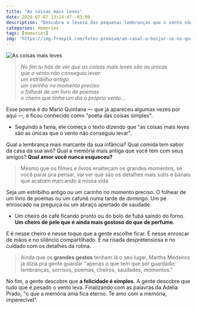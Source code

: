 ```yaml
---
title: "As coisas mais leves"
date: 2024-07-07 13:14:47 -03:00
description: "Descubra a leveza das pequenas lembranças que o vento não leva: um carinho, um estribilho antigo, o cheiro do café. A felicidade é simples e eterna"
categories: memories
tags: [memories]
img: "https://img.freepik.com/fotos-premium/um-casal-a-beijar-se-no-quarto_1021941-42841.jpg?w=740"
---
```

![As coisas mais leves](https://img.freepik.com/fotos-premium/um-casal-a-beijar-se-no-quarto_1021941-42841.jpg?w=740)


> _No fim tu hás de ver que as coisas mais leves são as únicas_  
> _que o vento não conseguiu levar:_  
> _um estribilho antigo_  
> _um carinho no momento preciso_  
> _o folhear de um livro de poemas_  
> _o cheiro que tinha um dia o próprio vento..._

Esse poema é do Mario Quintana — que já apareceu algumas vezes por aqui —, e ficou conhecido como "poeta das coisas simples".

-   Seguindo a fama, ele começa o texto dizendo que "as coisas mais leves são as únicas que o vento não conseguiu levar".
    

Qual a lembrança mais marcante da sua infância? Qual comida tem sabor da casa da sua avó? Qual a memória mais antiga que você tem com seus amigos?  **Qual amor você nunca esqueceu?**

> Mesmo que os filmes e livros enalteçam os grandes momentos, se você
> parar pra pensar, vai ver que são os detalhes mais sutis e banais que
> acabam marcando a nossa vida.

Seja um estribilho antigo ou um carinho no momento preciso. O folhear de um livro de poemas ou um cafuné numa tarde de domingo. Um pé enroscado na preguiça ou um abraço apertado de saudade.

-   Um cheiro de café ficando pronto ou do bolo de fubá saindo do forno.  **Um cheiro de pele que é ainda mais gostoso do que de perfume.**
    

E é nesse cheiro e nesse toque que a gente escolhe ficar. É nesse enroscar de mãos e no silêncio compartilhado. É na risada despretensiosa e no cuidado com os detalhes da rotina.

> Ainda que os **grandes gestos** tenham lá o seu lugar, Martha Medeiros
> já dizia pra gente guardar "apenas o que tem que ser guardado:
> lembranças, sorrisos, poemas, cheiros, saudades, momentos."

No fim, a gente descobre que  **a felicidade é simples.** A gente descobre que tudo que é pesado o vento leva. Finalizando com as palavras da Adélia Prado, "o que a memória ama fica eterno. Te amo com a memória, imperecível".